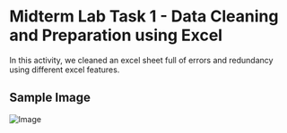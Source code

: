 
# Midterm Lab Task 1 - Data Cleaning and Preparation using Excel
In this activity, we cleaned an excel sheet full of errors and redundancy using different excel features.
## Sample Image
![Image](.)
